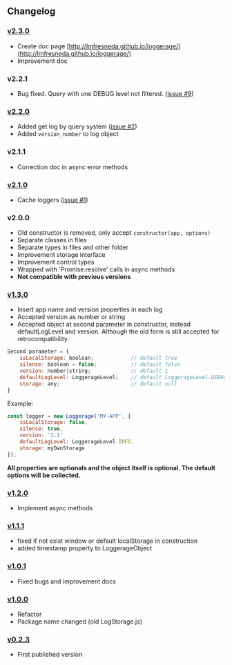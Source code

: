 ## Changelog

### [v2.3.0](https://github.com/lmfresneda/loggerage/releases/tag/2.3.0)

* Create doc page [http://lmfresneda.github.io/loggerage/](http://lmfresneda.github.io/loggerage/)
* Improvement doc

### v2.2.1

* Bug fixed. Query with one DEBUG level not filtered. ([issue #9](https://github.com/lmfresneda/loggerage/issues/9))

### [v2.2.0](https://github.com/lmfresneda/loggerage/releases/tag/2.2.0)

* Added get log by query system ([issue #2](https://github.com/lmfresneda/loggerage/issues/2))
* Added `version_number` to log object

### v2.1.1

* Correction doc in async error methods

### [v2.1.0](https://github.com/lmfresneda/loggerage/releases/tag/2.1.0)

* Cache loggers ([issue #1](https://github.com/lmfresneda/loggerage/issues/1))

### v2.0.0

* Old constructor is removed, only accept `constructor(app, options)`
* Separate classes in files
* Separate types in files and other folder
* Improvement storage interface
* Improvement control types
* Wrapped with 'Promise.resolve' calls in async methods
* **Not compatible with previous versions**

### [v1.3.0](https://github.com/lmfresneda/loggerage/releases/tag/1.3.0)

* Insert app name and version properties in each log
* Accepted version as number or string
* Accepted object at second parameter in constructor, instead defaultLogLevel and version. Although the old form is still accepted for retrocompatibility.

```javascript
Second parameter = {
    isLocalStorage: boolean;            // default true
    silence: boolean = false;           // default false
    version: number|string;             // default 1
    defaultLogLevel: LoggerageLevel;    // default LoggerageLevel.DEBUG;
    storage: any;                       // default null
}
```

Example:

```javascript
const logger = new Loggerage('MY-APP', {
    isLocalStorage: false,
    silence: true,
    version: '1.1'
    defaultLogLevel: LoggerageLevel.INFO,
    storage: myOwnStorage
});
```

**All properties are optionals and the object itself is optional. The default options will be collected.**

### [v1.2.0](https://github.com/lmfresneda/loggerage/releases/tag/1.2.0)

* Implement async methods

### [v1.1.1](https://github.com/lmfresneda/loggerage/releases/tag/1.1.1)

* fixed if not exist window or default localStorage in construction
* added timestamp property to LoggerageObject

### [v1.0.1](https://github.com/lmfresneda/loggerage/releases/tag/1.0.1)

* Fixed bugs and improvement docs

### [v1.0.0](https://github.com/lmfresneda/loggerage/releases/tag/1.0.0)

* Refactor
* Package name changed (old LogStorage.js)

### [v0.2.3](https://github.com/lmfresneda/loggerage/releases/tag/0.2.3)

* First published version
